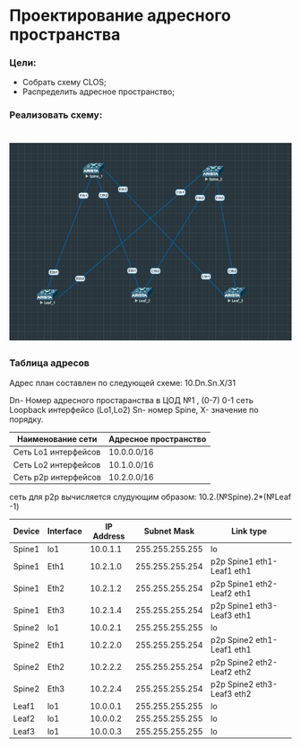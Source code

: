 # Проектирование адресного пространства

### Цели:
- Собрать схему CLOS;
- Распределить адресное пространство;

### Реализовать схему:

![Схема сети ](lab1.png)
=
### Таблица адресов 
Адрес план составлен по следующей схеме:
10.Dn.Sn.X/31

Dn- Номер адресного простаранства в ЦОД №1 , (0-7)
0-1 сеть Loopback интерфейсо (Lo1,Lo2)
Sn- номер Spine,
X- значение по порядку.

|Наименование сети|Адресное пространство
|---|---|
Сеть Lo1 интерфейсов|10.0.0.0/16
Сеть Lo2 интерфейсов|10.1.0.0/16
Сеть p2p интерфейсов|10.2.0.0/16

сеть для p2p вычисляется слудующим образом:
10.2.(№Spine).2*(№Leaf -1)

|Device|Interface|IP Address|Subnet Mask|Link type
|---|---|---|---|---|
Spine1|lo1|10.0.1.1|255.255.255.255|lo
Spine1 |Eth1|10.2.1.0|255.255.255.254|p2p Spine1 eth1- Leaf1 eth1
Spine1 |Eth2|10.2.1.2|255.255.255.254|p2p Spine1 eth2- Leaf2 eth1
Spine1 |Eth3|10.2.1.4|255.255.255.254|p2p Spine1 eth3- Leaf3 eth1
Spine2 |lo1|10.0.2.1|255.255.255.255|lo
Spine2 |Eth1|10.2.2.0|255.255.255.254|p2p Spine2 eth1- Leaf1 eth1
Spine2 |Eth2|10.2.2.2|255.255.255.254|p2p Spine2 eth2- Leaf2 eth2
Spine2 |Eth3|10.2.2.4|255.255.255.254|p2p Spine2 eth3- Leaf3 eth2
Leaf1 |lo1|10.0.0.1|255.255.255.255|lo
Leaf2 |lo1|10.0.0.2|255.255.255.255|lo
Leaf3 |lo1|10.0.0.3|255.255.255.255|lo

